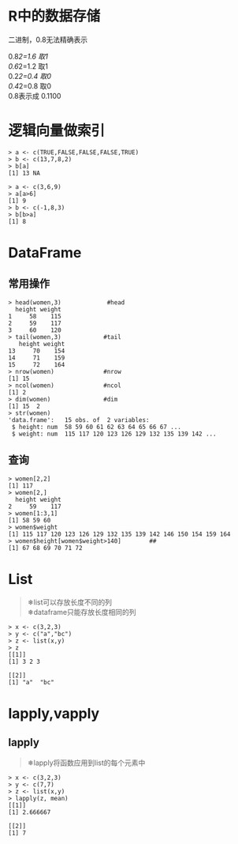 # R中的数据存储
二进制，0.8无法精确表示  

0.8*2=1.6  取1<br>0.6*2=1.2  取1<br>0.2*2=0.4 取0<br>0.4*2=0.8 取0 <br>0.8表示成 0.1100<br>
# 逻辑向量做索引
```
> a <- c(TRUE,FALSE,FALSE,FALSE,TRUE)
> b <- c(13,7,8,2)
> b[a]
[1] 13 NA
```
```
> a <- c(3,6,9)
> a[a>6]
[1] 9
> b <- c(-1,8,3)
> b[b>a]
[1] 8
```
# DataFrame
## 常用操作
```
> head(women,3)             #head
  height weight
1     58    115
2     59    117
3     60    120
> tail(women,3)            #tail
   height weight
13     70    154
14     71    159
15     72    164
> nrow(women)              #nrow
[1] 15
> ncol(women)              #ncol
[1] 2
> dim(women)               #dim
[1] 15  2
> str(women)
'data.frame':	15 obs. of  2 variables:
 $ height: num  58 59 60 61 62 63 64 65 66 67 ...
 $ weight: num  115 117 120 123 126 129 132 135 139 142 ...
```
## 查询
```
> women[2,2]
[1] 117
> women[2,]
  height weight
2     59    117
> women[1:3,1]
[1] 58 59 60
> women$weight
[1] 115 117 120 123 126 129 132 135 139 142 146 150 154 159 164
> women$height[women$weight>140]        ##
[1] 67 68 69 70 71 72
```
# List
>&#10052;list可以存放长度不同的列<br>
>&#10052;dataframe只能存放长度相同的列  
```
> x <- c(3,2,3)
> y <- c("a","bc")
> z <- list(x,y)
> z
[[1]]
[1] 3 2 3

[[2]]
[1] "a"  "bc"

```
# lapply,vapply
## lapply
>&#10052;lapply将函数应用到list的每个元素中
```
> x <- c(3,2,3)
> y <- c(7,7)
> z <- list(x,y)
> lapply(z, mean)
[[1]]
[1] 2.666667

[[2]]
[1] 7
```